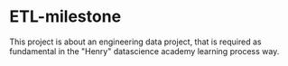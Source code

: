 # ETL-milestone
This project is about an engineering data project, that is required as fundamental in the "Henry" datascience academy learning process way.
